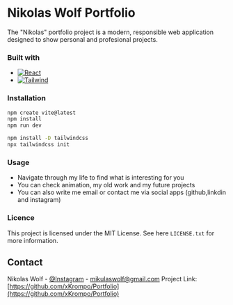 # Nikolas Wolf Portfolio

The "Nikolas" portfolio project is a modern, responsible web application designed to show personal and profesional projects.

### Built with 
* [![React][React.js]][React-url]
* [![Tailwind][Tailwind.css]][React-url]
  

### Installation 

```sh
npm create vite@latest
npm install 
npm run dev
```
```sh
npm install -D tailwindcss
npx tailwindcss init
```
### Usage 
* Navigate through my life to find what is interesting for you
* You can check animation, my old work and my future projects
* You can also write me email or contact me via social apps (github,linkdin and instagram)
  
### Licence
This project is licensed under the MIT License. See here `LICENSE.txt` for more information.

## Contact

Nikolas Wolf - [@Instagram](https://www.instagram.com/wolf_nikolas12/) - mikulaswolf@gmail.com
Project Link: [https://github.com/xKrompo/Portfolio](https://github.com/xKrompo/Portfolio)








[React.js]: https://img.shields.io/badge/React-20232A?style=for-the-badge&logo=react&logoColor=61DAFB
[React-url]: https://reactjs.org/
[Tailwind.css]: https://img.shields.io/badge/tailwindcss-0F172A?&logo=tailwindcss
[Tailwind-url]: https://tailwindcss.com/